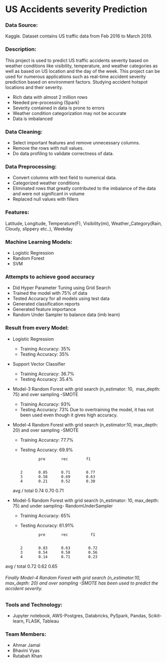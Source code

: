 # US Accidents severity Prediction

### Data Source: 
Kaggle. Dataset contains US traffic data from Feb 2016 to March 2019.

### Description: 
This project is used to predict US traffic accidents severity based on weather conditions like visibility, temperature, and weather categories as well as based on US location and the day of the week. This project can be used for numerous applications such as real-time accident severity prediction based on environment factors. Studying accident hotspot locations and their severity.

* Rich data with almost 2 million rows
* Needed pre-processing (Spark) 
* Severity contained in data is prone to errors 
* Weather condition categorization may not be accurate 
* Data is imbalanced 


### Data Cleaning: 
* Select important features and remove unnecessary columns.
* Remove the rows with null values.
* Do data profiling to validate correctness of data.

### Data Preprocessing: 
* Convert columns with text field to numerical data.
* Categorized weather conditions 
* Eliminated rows that greatly contributed to the imbalance of the data and were not significant in volume
* Replaced null values with fillers 

### Features:
Latitude, Longitude, Temperature(F), Visibility(mi), Weather_Category(Rain, Cloudy, slippery etc..), Weekday

### Machine Learning Models:
* Logistic Regression
* Random Forest
* SVM

### Attempts to achieve good accuracy
* Did Hyper Parameter Tuning using Grid Search  
* Trained the model with 75% of data 
* Tested Accuracy for all models using test data 
* Generated classification reports 
* Generated feature importance 
* Random Under Sampler to balance data (imb learn)

### Result from every Model:
* Logistic Regression
    * Training Accuracy: 35%
    * Testing Accuracy: 35%
    
* Support Vector Classifier
    * Training Accuracy: 36.7%
    * Testing Accuracy: 35.4%

* Model-3 Random Forest with grid search (n_estimator: 10,  max_depth: 75) and over sampling -SMOTE
    * Training Accuracy: 93%
    * Testing Accuracy: 73%
    Due to overtraining the model, it has not been used even though it gives high accuracy.

* Model-4 Random Forest with grid search (n_estimator:10, max_depth: 20) and over sampling -SMOTE
    * Training Accuracy: 77.7%
    * Testing Accuracy: 69.9%

                  pre       rec        f1       


          2       0.85      0.71       0.77      
          3       0.58      0.69       0.63      
          4       0.21      0.52       0.30     

    avg / total   0.74             0.70            0.71 


* Model-5 Random Forest with grid search (n_estimator: 10, max_depth: 75) and under sampling-  RandomUnderSampler
    * Training Accuracy: 65%
    * Testing Accuracy: 61.91%


                  pre       rec          f1       


          2       0.83      0.63        0.72      
          3       0.54      0.58        0.56      
          4       0.14      0.71        0.23     

avg / total         0.72           0.62             0.65 


###### Finally Model-4 Random Forest with grid search (n_estimator:10, max_depth: 20) and over sampling -SMOTE has been used to predict the accident severity.


### Tools and Technology:
* Jupyter notebook, AWS-Postgres, Databricks, PySpark, Pandas, Scikit-learn, FLASK, Tableau

### Team Members:
* Ahmar Jamal
* Bhavini Vyas
* Rutabah Khan

